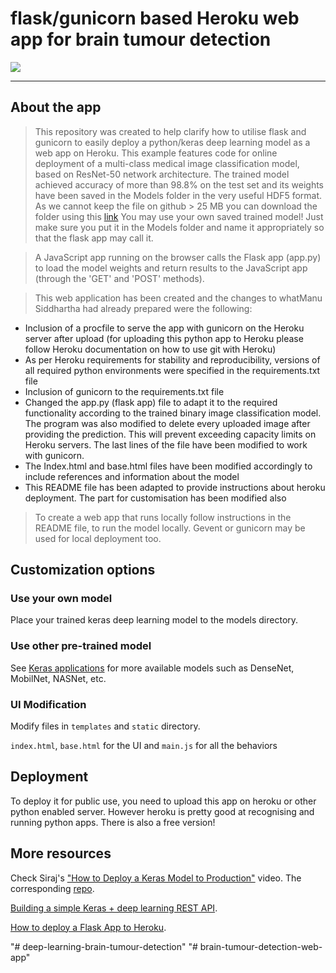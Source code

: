 # flask/gunicorn based Heroku web app for brain tumour detection

[![](https://img.shields.io/badge/python-2.7%2C%203.5%2B-green.svg)]()



------------------
## About the app
> This repository was created to help clarify how to utilise flask and gunicorn to easily deploy a python/keras deep learning model as a web app on Heroku. This example features code for online deployment of a multi-class medical image classification model, based on ResNet-50 network architecture.  The trained model achieved accuracy of more than 98.8% on the test set and its weights have been saved in the Models folder  in the very useful HDF5 format. As we cannot keep the file on github > 25 MB you can download the folder using this [link](https://drive.google.com/file/d/1l2rfpPdruJHSl8w6DpQj-eJ8Za6cr2ju/view?usp=sharing) You may use your own saved trained model! Just make sure you put it in the Models folder and name it appropriately so that the flask app may call it.

> A JavaScript app running on the browser calls the Flask app (app.py) to load the model weights and return results to the JavaScript  app (through the 'GET' and 'POST' methods).



> This web application has been created and the changes to whatManu Siddhartha  had already prepared were the following:
<ul>
<li>Inclusion of a procfile to serve the app with gunicorn on the Heroku server after upload (for uploading this python app to Heroku please follow Heroku documentation on how to use git with Heroku)</li>
<li>As per Heroku requirements for stability and reproducibility, versions of all required python environments were specified in the requirements.txt file</li>
<li>Inclusion of gunicorn to the requirements.txt file</li>
<li>Changed the app.py (flask app) file to adapt it to the required functionality according to the trained binary image classification model. The program was also modified to delete every uploaded image after providing the prediction. This will prevent exceeding capacity limits on Heroku servers. The last lines of the file have been modified to work with gunicorn. </li>
<li>The Index.html and base.html files have been modified accordingly to include references and information about the model</li>
<li>This README file has been adapted to provide instructions about heroku deployment. The part for customisation has been modified also</li>
</ul>

> To create a web app that runs locally follow instructions in the README file, to run the model locally. Gevent or gunicorn may be used for local deployment too.

## Customization options

### Use your own model

Place your trained keras deep learning model to the models directory.


### Use other pre-trained model

See [Keras applications](https://keras.io/applications/) for more available models such as DenseNet, MobilNet, NASNet, etc.


### UI Modification

Modify files in `templates` and `static` directory.

`index.html`, `base.html` for the UI and `main.js` for all the behaviors

## Deployment

To deploy it for public use, you need to upload this app on heroku or other python enabled server. However heroku is pretty good at recognising and running python apps. There is also a free version!

## More resources

Check Siraj's ["How to Deploy a Keras Model to Production"](https://youtu.be/f6Bf3gl4hWY) video. The corresponding [repo](https://github.com/llSourcell/how_to_deploy_a_keras_model_to_production).

[Building a simple Keras + deep learning REST API](https://blog.keras.io/building-a-simple-keras-deep-learning-rest-api.html).

[How to deploy a Flask App to Heroku](https://progblog.io/How-to-deploy-a-Flask-App-to-Heroku/).

"# deep-learning-brain-tumour-detection" 
"# brain-tumour-detection-web-app" 
